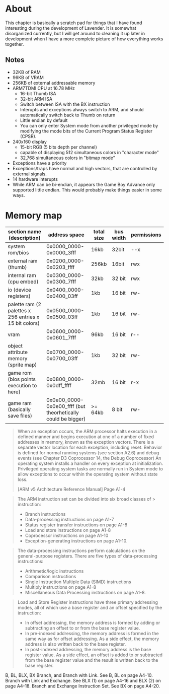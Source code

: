 # About
This chapter is basically a scratch pad for things that I have found interesting
during the development of Lavender. It is somewhat disorganized currently, but
I will get around to cleaning it up later in development when I have a more
complete picture of how everything works together.

## Notes
- 32KB of RAM
- 96KB of VRAM
- 256KB of external addressable memory
- ARM7TDMI CPU at 16.78 MHz
  - 16-bit Thumb ISA
  - 32-bit ARM ISA
  - Switch between ISA with the BX instruction
  - Interupts and exceptions always switch to ARM, and should automatically
  switch back to Thumb on return
  - Little endian by default
  - You can only enter System mode from another privileged mode by modifying
  the mode bits of the Current Program Status Register (CPSR).
- 240x160 display
  - 15-bit RGB (5 bits depth per channel)
  - capable of displaying 512 simultaneous colors in "character mode"
  - 32,768 simultaneous colors in "bitmap mode"
- Exceptions have a priority
- Exceptions/traps have normal and high vectors, that are controlled by external signals.
- 14 hardware interupts
- While ARM can be bi-endian, it appears the Game Boy Advance only supported little endian. This would probably make things easier in some ways.

# Memory map

section name (description) | address space | total size | bus width | permissions |
-------------------------- | ------------- | ---------- | --------- | -----------
system rom/bios | 0x0000_0000-0x0000_3fff | 16kb | 32bit | --x
external ram (thumb) | 0x0200_0000-0x0203_ffff | 256kb | 16bit | rwx
internal ram (cpu embed) | 0x0300_0000-0x0300_7fff | 32kb | 32 bit | rwx
io (device registers) | 0x0400_0000-0x0400_03ff | 1kb | 16 bit | rw-
palette ram (2 palettes x 256 entries x 15 bit colors) | 0x0500_0000-0x0500_03ff | 1kb | 16 bit | rw-
vram | 0x0600_0000-0x0601_7fff | 96kb | 16 bit | r--
object attribute memory (sprite map) | 0x0700_0000-0x0700_03ff | 1kb | 32 bit | rw-
game rom (bios points execution to here) | 0x0800_0000-0x0dff_ffff | 32mb | 16 bit | r-x
game ram (basically save files) | 0x0e00_0000-0x0e00_ffff (but theorhetically could be bigger) | >= 64kb | 8 bit | rw-

> When an exception occurs, the ARM processor halts execution in a defined manner
> and begins execution at one of a number of fixed addresses in memory, known as
> the exception vectors. There is a separate vector location for each exception,
> including reset. Behavior is defined for normal running systems (see section
> A2.6) and debug events (see Chapter D3 Coprocessor 14, the Debug Coprocessor)
> An operating system installs a handler on every exception at initialization.
> Privileged operating system tasks are normally run in System mode to allow
> exceptions to occur within the operating system without state loss.
> 
> [ARM v5 Architecture Reference Manual] Page A1-4

> The ARM instruction set can be divided into six broad classes of > instruction:
> - Branch instructions
> - Data-processing instructions on page A1-7
> - Status register transfer instructions on page A1-8
> - Load and store instructions on page A1-8
> - Coprocessor instructions on page A1-10
> - Exception-generating instructions on page A1-10.

> The data-processing instructions perform calculations on the general-purpose
> registers. There are five types of data-processing instructions:
> - Arithmetic/logic instructions
> - Comparison instructions
> - Single Instruction Multiple Data (SIMD) instructions
> - Multiply instructions on page A1-8
> - Miscellaneous Data Processing instructions on page A1-8.

> Load and Store Register instructions have three primary addressing modes, all of which use a base register and an offset specified by the instruction:
> - In offset addressing, the memory address is formed by adding or subtracting an offset to or from the base register value.
> - In pre-indexed addressing, the memory address is formed in the same way as for offset addressing. As a side effect, the memory address is also written back to the base register.
> - In post-indexed addressing, the memory address is the base register value. As a side effect, an offset is added to or subtracted from the base register value and the result is written back to the base register.

B, BL, BLX, BX
Branch, and Branch with Link. See B, BL on page A4-10.
Branch with Link and Exchange. See BLX (1) on page A4-16 and BLX (2) on page A4-18. Branch and Exchange Instruction Set. See BX on page A4-20.
